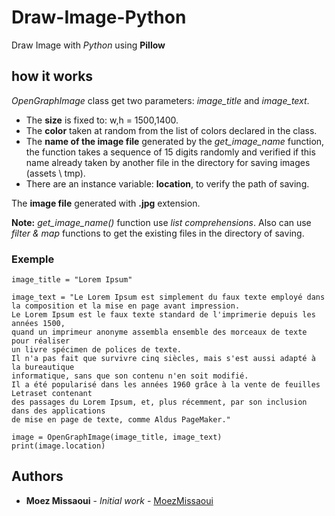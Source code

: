 # Draw-Image-Python

Draw Image with *Python* using **Pillow**

## how it works

*OpenGraphImage* class get two parameters: *image_title* and *image_text*.
* The **size** is fixed to: w,h = 1500,1400.
* The **color** taken at random from the list of colors declared in the class.
* The **name of the image file** generated by the *get_image_name* function, the function takes a sequence of 15 digits randomly and verified if this name already taken by another file in the directory for saving images (assets \ tmp).
* There are an instance variable: **location**, to verify the path of saving.

The **image file** generated with **.jpg** extension.

**Note:** *get_image_name()* function use *list comprehensions*. Also can use *filter & map* functions to get the existing files in the directory of saving.

### Exemple

```
image_title = "Lorem Ipsum"

image_text = "Le Lorem Ipsum est simplement du faux texte employé dans 
la composition et la mise en page avant impression. 
Le Lorem Ipsum est le faux texte standard de l'imprimerie depuis les années 1500, 
quand un imprimeur anonyme assembla ensemble des morceaux de texte pour réaliser 
un livre spécimen de polices de texte. 
Il n'a pas fait que survivre cinq siècles, mais s'est aussi adapté à la bureautique 
informatique, sans que son contenu n'en soit modifié. 
Il a été popularisé dans les années 1960 grâce à la vente de feuilles Letraset contenant 
des passages du Lorem Ipsum, et, plus récemment, par son inclusion dans des applications 
de mise en page de texte, comme Aldus PageMaker."

image = OpenGraphImage(image_title, image_text)
print(image.location)
```


## Authors
* **Moez Missaoui** - *Initial work* - [MoezMissaoui](https://github.com/MoezMissaoui)